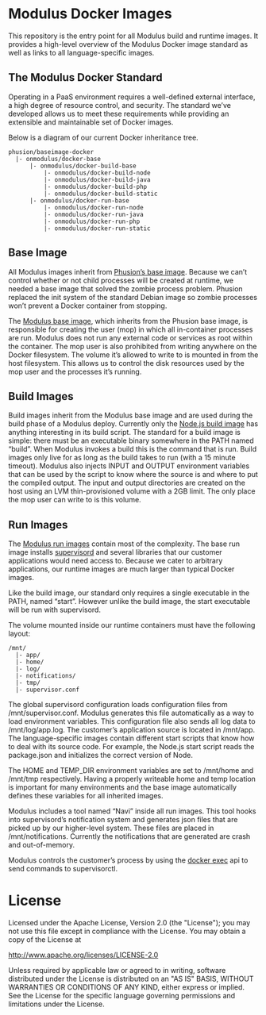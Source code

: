 # Modulus Docker Images
This repository is the entry point for all Modulus build and runtime images. It provides a high-level overview of the Modulus Docker image standard as well as links to all language-specific images.

## The Modulus Docker Standard
Operating in a PaaS environment requires a well-defined external interface, a high degree of resource control, and security. The standard we’ve developed allows us to meet these requirements while providing an extensible and maintainable set of Docker images.

Below is a diagram of our current Docker inheritance tree.

``` text
phusion/baseimage-docker
  |- onmodulus/docker-base
      |- onmodulus/docker-build-base
          |- onmodulus/docker-build-node
          |- onmodulus/docker-build-java
          |- onmodulus/docker-build-php
          |- onmodulus/docker-build-static
      |- onmodulus/docker-run-base
          |- onmodulus/docker-run-node
          |- onmodulus/docker-run-java
          |- onmodulus/docker-run-php
          |- onmodulus/docker-run-static
```

## Base Image
All Modulus images inherit from [Phusion’s base image](https://github.com/phusion/baseimage-docker). Because we can’t control whether or not child processes will be created at runtime, we needed a base image that solved the zombie process problem. Phusion replaced the init system of the standard Debian image so zombie processes won’t prevent a Docker container from stopping.

The [Modulus base image](https://github.com/onmodulus/docker-base), which inherits from the Phusion base image, is responsible for creating the user (mop) in which all in-container processes are run. Modulus does not run any external code or services as root within the container. The mop user is also prohibited from writing anywhere on the Docker filesystem. The volume it’s allowed to write to is mounted in from the host filesystem. This allows us to control the disk resources used by the mop user and the processes it’s running.

## Build Images
Build images inherit from the Modulus base image and are used during the build phase of a Modulus deploy. Currently only the [Node.js build image](https://github.com/onmodulus/docker-build-node) has anything interesting in its build script. The standard for a build image is simple: there must be an executable binary somewhere in the PATH named “build”. When Modulus invokes a build this is the command that is run. Build images only live for as long as the build takes to run (with a 15 minute timeout). Modulus also injects INPUT and OUTPUT environment variables that can be used by the script to know where the source is and where to put the compiled output. The input and output directories are created on the host using an LVM thin-provisioned volume with a 2GB limit. The only place the mop user can write to is this volume. 

## Run Images
The [Modulus run images](https://github.com/onmodulus/docker-run-base) contain most of the complexity. The base run image installs [supervisord](http://supervisord.org/) and several libraries that our customer applications would need access to. Because we cater to arbitrary applications, our runtime images are much larger than typical Docker images.

Like the build image, our standard only requires a single executable in the PATH, named “start”. However unlike the build image, the start executable will be run with supervisord.

The volume mounted inside our runtime containers must have the following layout:

```text
/mnt/
  |- app/
  |- home/
  |- log/
  |- notifications/
  |- tmp/
  |- supervisor.conf
```

The global supervisord configuration loads configuration files from /mnt/supervisor.conf. Modulus generates this file automatically as a way to load environment variables. This configuration file also sends all log data to /mnt/log/app.log.
The customer’s application source is located in /mnt/app. The language-specific images contain different start scripts that know how to deal with its source code. For example, the Node.js start script reads the package.json and initializes the correct version of Node.

The HOME and TEMP_DIR environment variables are set to /mnt/home and /mnt/tmp respectively. Having a properly writeable home and temp location is important for many environments and the base image automatically defines these variables for all inherited images.

Modulus includes a tool named “Navi” inside all run images. This tool hooks into supervisord’s notification system and generates json files that are picked up by our higher-level system. These files are placed in /mnt/notifications. Currently the notifications that are generated are crash and out-of-memory.

Modulus controls the customer’s process by using the [docker exec](https://docs.docker.com/reference/api/docker_remote_api_v1.19/#exec-create) api to send commands to supervisorctl. 

# License
Licensed under the Apache License, Version 2.0 (the "License"); you may not use this file except in compliance with the License. You may obtain a copy of the License at

http://www.apache.org/licenses/LICENSE-2.0

Unless required by applicable law or agreed to in writing, software distributed under the License is distributed on an "AS IS" BASIS, WITHOUT WARRANTIES OR CONDITIONS OF ANY KIND, either express or implied. See the License for the specific language governing permissions and limitations under the License.



